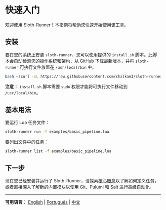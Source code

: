 # 快速入门

欢迎使用 Sloth-Runner！本指南将帮助您快速开始使用该工具。

## 安装

要在您的系统上安装 `sloth-runner`，您可以使用提供的 `install.sh` 脚本。此脚本会自动检测您的操作系统和架构，从 GitHub 下载最新版本，并将 `sloth-runner` 可执行文件放置在 `/usr/local/bin` 中。

```bash
bash <(curl -sL https://raw.githubusercontent.com/chalkan3/sloth-runner/master/install.sh)
```

**注意：** `install.sh` 脚本需要 `sudo` 权限才能将可执行文件移动到 `/usr/local/bin`。

## 基本用法

要运行 Lua 任务文件：

```bash
sloth-runner run -f examples/basic_pipeline.lua
```

要列出文件中的任务：

```bash
sloth-runner list -f examples/basic_pipeline.lua
```

## 下一步

现在您已经安装并运行了 Sloth-Runner，请探索[核心概念](./core-concepts.md)以了解如何定义任务，或者直接深入了解新的[内置模块](../index.md#内置模块)以使用 Git、Pulumi 和 Salt 进行高级自动化。

---
**可用语言：**
[English](../en/getting-started.md) | [Português](../pt/getting-started.md) | [中文](./getting-started.md)